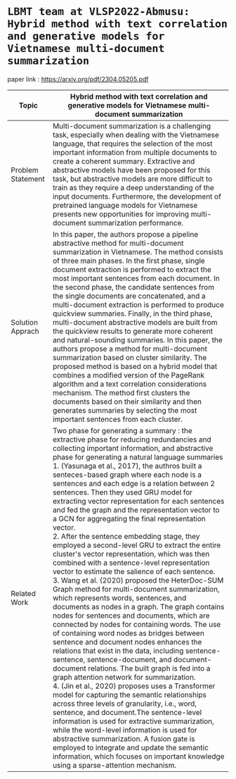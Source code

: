 # `LBMT team at VLSP2022-Abmusu: Hybrid method with text correlation and generative models for Vietnamese multi-document summarization`
paper link : https://arxiv.org/pdf/2304.05205.pdf

| Topic | Hybrid method with text correlation and generative models for Vietnamese multi-document summarization |
| ---------------| --------------------------- |
| Problem Statement | Multi-document summarization is a challenging task, especially when dealing with the Vietnamese language, that requires the selection of the most important information from multiple documents to create a coherent summary. Extractive and abstractive models have been proposed for this task, but abstractive models are more difficult to train as they require a deep understanding of the input documents. Furthermore, the development of pretrained language models for Vietnamese presents new opportunities for improving multi-document summarization performance. |
| Solution Apprach | In this paper, the authors propose a pipeline abstractive method for multi-document summarization in Vietnamese. The method consists of three main phases. In the first phase, single document extraction is performed to extract the most important sentences from each document. In the second phase, the candidate sentences from the single documents are concatenated, and a multi-document extraction is performed to produce quickview summaries. Finally, in the third phase, multi-document abstractive models are built from the quickview results to generate more coherent and natural-sounding summaries. In this paper, the authors propose a method for multi-document summarization based on cluster similarity. The proposed method is based on a hybrid model that combines a modified version of the PageRank algorithm and a text correlation considerations mechanism. The method first clusters the documents based on their similarity and then generates summaries by selecting the most important sentences from each cluster. |
| Related Work | Two phase for generating a summary : the extractive phase for reducing redundancies and collecting important information, and abstractive phase for generating a natural language summaries <br />1.  (Yasunaga et al., 2017), the authros built a senteces-based graph where each node is a sentences and each edge is a relation between 2 sentences. Then they used GRU model for extracting vector representation for each sentences and fed the graph and the representation vector to a GCN for aggregating the final representation vector.<br />2. After the sentence embedding stage, they employed a second-level GRU to extract the entire cluster's vector representation, which was then combined with a sentence-level representation vector to estimate the salience of each sentence.<br /> 3. Wang et al. (2020) proposed the HeterDoc-SUM Graph method for multi-document summarization, which represents words, sentences, and documents as nodes in a graph. The graph contains nodes for sentences and documents, which are connected by nodes for containing words. The use of containing word nodes as bridges between sentence and document nodes enhances the relations that exist in the data, including sentence-sentence, sentence-document, and document-document relations. The built graph is fed into a graph attention network for summarization.<br />4. (Jin et al., 2020) proposes uses a Transformer model for capturing the semantic relationships across three levels of granularity, i.e., word, sentence, and document.The sentence-level information is used for extractive summarization, while the word-level information is used for abstractive summarization. A fusion gate is employed to integrate and update the semantic information, which focuses on important knowledge using a sparse-attention mechanism.| 

